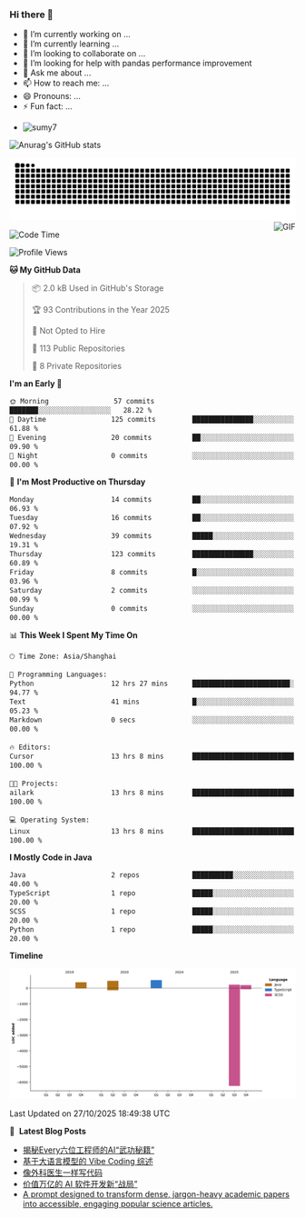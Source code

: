 ### Hi there 👋
<!--
**alloevil/alloevil** is a ✨ _special_ ✨ repository because its `README.md` (this file) appears on your GitHub profile.

Here are some ideas to get you started:

- 🔭 I’m currently working on ...
- 🌱 I’m currently learning ...
- 👯 I’m looking to collaborate on ...
- 🤔 I’m looking for help with ...
- 💬 Ask me about ...
- 📫 How to reach me: ...
- 😄 Pronouns: ...
- ⚡ Fun fact: ...
-->

- 🔭 I’m currently working on ...
- 🌱 I’m currently learning ...
- 👯 I’m looking to collaborate on ...
- 🤔 I’m looking for help with pandas performance improvement
- 💬 Ask me about ...
- 📫 How to reach me: ...
- 😄 Pronouns: ...
- ⚡ Fun fact: ...
  
+ ![sumy7](https://komarev.com/ghpvc/?username=alloevil)

![Anurag's GitHub stats](https://github-readme-stats.vercel.app/api?username=alloevil&show_icons=true&bg_color=00000000)

<picture align="center">
  <source media="(prefers-color-scheme: dark)" srcset="https://github.com/alloevil/alloevil/blob/output/github-contribution-grid-snake.svg">
  <source media="(prefers-color-scheme: dark)" srcset="https://github.com/alloevil/alloevil/blob/output/github-contribution-grid-snake.svg">
  <img alt="github contribution grid snake animation" src="https://github.com/alloevil/alloevil/blob/output/github-contribution-grid-snake.svg">
</picture>

<img align="right" alt="GIF" src="https://raw.githubusercontent.com/JoeyBling/JoeyBling/master/pic/pusheencode.gif" />

<!--START_SECTION:waka-->
![Code Time](http://img.shields.io/badge/Code%20Time-2%2C430%20hrs%2039%20mins-blue)

![Profile Views](http://img.shields.io/badge/Profile%20Views-4-blue)

**🐱 My GitHub Data** 

> 📦 2.0 kB Used in GitHub's Storage 
 > 
> 🏆 93 Contributions in the Year 2025
 > 
> 🚫 Not Opted to Hire
 > 
> 📜 113 Public Repositories 
 > 
> 🔑 8 Private Repositories 
 > 
**I'm an Early 🐤** 

```text
🌞 Morning                57 commits          ███████░░░░░░░░░░░░░░░░░░   28.22 % 
🌆 Daytime                125 commits         ███████████████░░░░░░░░░░   61.88 % 
🌃 Evening                20 commits          ██░░░░░░░░░░░░░░░░░░░░░░░   09.90 % 
🌙 Night                  0 commits           ░░░░░░░░░░░░░░░░░░░░░░░░░   00.00 % 
```
📅 **I'm Most Productive on Thursday** 

```text
Monday                   14 commits          ██░░░░░░░░░░░░░░░░░░░░░░░   06.93 % 
Tuesday                  16 commits          ██░░░░░░░░░░░░░░░░░░░░░░░   07.92 % 
Wednesday                39 commits          █████░░░░░░░░░░░░░░░░░░░░   19.31 % 
Thursday                 123 commits         ███████████████░░░░░░░░░░   60.89 % 
Friday                   8 commits           █░░░░░░░░░░░░░░░░░░░░░░░░   03.96 % 
Saturday                 2 commits           ░░░░░░░░░░░░░░░░░░░░░░░░░   00.99 % 
Sunday                   0 commits           ░░░░░░░░░░░░░░░░░░░░░░░░░   00.00 % 
```


📊 **This Week I Spent My Time On** 

```text
🕑︎ Time Zone: Asia/Shanghai

💬 Programming Languages: 
Python                   12 hrs 27 mins      ████████████████████████░   94.77 % 
Text                     41 mins             █░░░░░░░░░░░░░░░░░░░░░░░░   05.23 % 
Markdown                 0 secs              ░░░░░░░░░░░░░░░░░░░░░░░░░   00.00 % 

🔥 Editors: 
Cursor                   13 hrs 8 mins       █████████████████████████   100.00 % 

🐱‍💻 Projects: 
ailark                   13 hrs 8 mins       █████████████████████████   100.00 % 

💻 Operating System: 
Linux                    13 hrs 8 mins       █████████████████████████   100.00 % 
```

**I Mostly Code in Java** 

```text
Java                     2 repos             ██████████░░░░░░░░░░░░░░░   40.00 % 
TypeScript               1 repo              █████░░░░░░░░░░░░░░░░░░░░   20.00 % 
SCSS                     1 repo              █████░░░░░░░░░░░░░░░░░░░░   20.00 % 
Python                   1 repo              █████░░░░░░░░░░░░░░░░░░░░   20.00 % 
```



**Timeline**

![Lines of Code chart](https://raw.githubusercontent.com/alloevil/alloevil/main/assets/bar_graph.png)


 Last Updated on 27/10/2025 18:49:38 UTC
<!--END_SECTION:waka-->

📕 &nbsp;**Latest Blog Posts**
<!-- BLOG-POST-LIST:START -->
- [揭秘Every六位工程师的AI“武功秘籍”](https://baoyu.io/translations/inside-the-ai-workflows-of-every-s-six-engineers)
- [基于大语言模型的 Vibe Coding 综述](https://baoyu.io/blog/a-survey-of-vibe-coding-with-llm)
- [像外科医生一样写代码](https://baoyu.io/translations/code-like-a-surgeon)
- [价值万亿的 AI 软件开发新“战局”](https://baoyu.io/translations/the-trillion-dollar-ai-software-development-stack)
- [A prompt designed to transform dense, jargon-heavy academic papers into accessible, engaging popular science articles.](https://baoyu.io/blog/academic-paper-to-popular-science-prompt)
<!-- BLOG-POST-LIST:END -->
